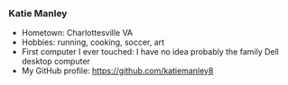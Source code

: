 ### Katie Manley

- Hometown: Charlottesville VA
- Hobbies: running, cooking, soccer, art
- First computer I ever touched: I have no idea probably the family Dell desktop computer
- My GitHub profile: https://github.com/katiemanley8

